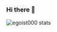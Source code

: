 ### Hi there 👋
![egoist000 stats](https://github-readme-stats.vercel.app/api?username=egoist000&count_private=true&show_icons=true&theme=merko)
<!--
**egoist000/egoist000** is a ✨ _special_ ✨ repository because its `README.md` (this file) appears on your GitHub profile.

Here are some ideas to get you started:

- 🔭 I’m currently working on ...
- 🌱 I’m currently learning ...
- 👯 I’m looking to collaborate on ...
- 🤔 I’m looking for help with ...
- 💬 Ask me about ...
- 📫 How to reach me: ...
- 😄 Pronouns: ...
- ⚡ Fun fact: ...
-->
